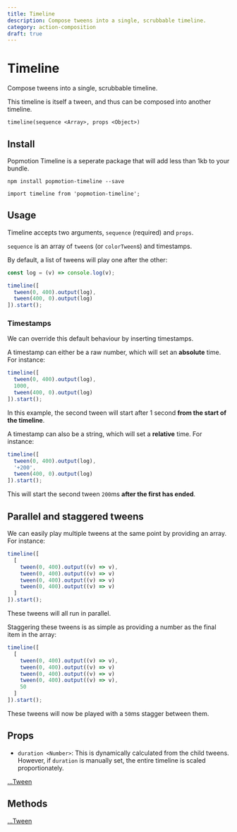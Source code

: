 ```yaml
---
title: Timeline
description: Compose tweens into a single, scrubbable timeline.
category: action-composition
draft: true
---
```


# Timeline

Compose tweens into a single, scrubbable timeline.

This timeline is itself a tween, and thus can be composed into another timeline.

`timeline(sequence <Array>, props <Object>)`

## Install

Popmotion Timeline is a seperate package that will add less than 1kb to your bundle.

```
npm install popmotion-timeline --save
```

```
import timeline from 'popmotion-timeline';
```

## Usage

Timeline accepts two arguments, `sequence` (required) and `props`.

`sequence` is an array of `tween`s (or `colorTween`s) and timestamps.

By default, a list of tweens will play one after the other:

```javascript
const log = (v) => console.log(v);

timeline([
  tween(0, 400).output(log),
  tween(400, 0).output(log)
]).start();
```

### Timestamps

We can override this default behaviour by inserting timestamps.

A timestamp can either be a raw number, which will set an **absolute** time. For instance:

```javascript
timeline([
  tween(0, 400).output(log),
  1000,
  tween(400, 0).output(log)
]).start();
```

In this example, the second tween will start after 1 second **from the start of the timeline**.

A timestamp can also be a string, which will set a **relative** time. For instance:

```javascript
timeline([
  tween(0, 400).output(log),
  '+200',
  tween(400, 0).output(log)
]).start();
```

This will start the second tween `200`ms **after the first has ended**.

## Parallel and staggered tweens

We can easily play multiple tweens at the same point by providing an array. For instance:

```javascript
timeline([
  [
    tween(0, 400).output((v) => v),
    tween(0, 400).output((v) => v)
    tween(0, 400).output((v) => v)
    tween(0, 400).output((v) => v)
  ]
]).start();
```

These tweens will all run in parallel.

Staggering these tweens is as simple as providing a number as the final item in the array:

```javascript
timeline([
  [
    tween(0, 400).output((v) => v),
    tween(0, 400).output((v) => v)
    tween(0, 400).output((v) => v)
    tween(0, 400).output((v) => v),
    50
  ]
]).start();
```

These tweens will now be played with a `50`ms stagger between them.

## Props

- `duration <Number>`: This is dynamically calculated from the child tweens. However, if `duration` is manually set, the entire timeline is scaled proportionately.

[...Tween](/api/tween)

## Methods

[...Tween](/api/tween)

